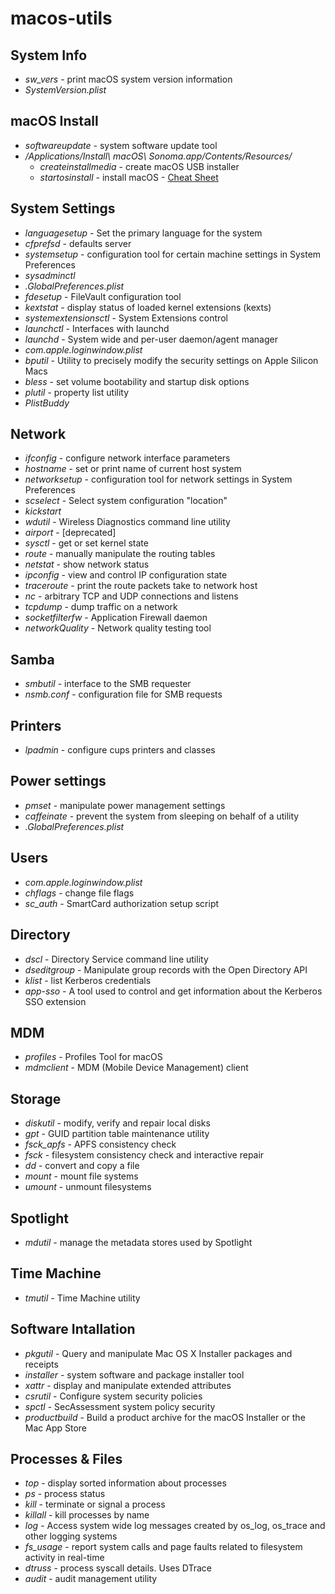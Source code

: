 # macos-utils
## System Info
- _sw_vers_ - print macOS system version information
- _SystemVersion.plist_
## macOS Install
- _softwareupdate_ - system software update tool
- _/Applications/Install\ macOS\ Sonoma.app/Contents/Resources/_
  - _createinstallmedia_ - create macOS USB installer
  - _startosinstall_ - install macOS - [Cheat Sheet](https://gist.github.com/acodega/57766c52a18a828b1ec44ad2492b5127)
## System Settings
- _languagesetup_ - Set the primary language for the system
- _cfprefsd_ - defaults server
- _systemsetup_ - configuration tool for certain machine settings in System Preferences
- _sysadminctl_
- _.GlobalPreferences.plist_
- _fdesetup_ - FileVault configuration tool
- _kextstat_ - display status of loaded kernel extensions (kexts)
- _systemextensionsctl_ - System Extensions control
- _launchctl_ - Interfaces with launchd
- _launchd_ - System wide and per-user daemon/agent manager
- _com.apple.loginwindow.plist_
- _bputil_ - Utility to precisely modify the security settings on Apple Silicon Macs
- _bless_ - set volume bootability and startup disk options
- _plutil_ - property list utility
- _PlistBuddy_

## Network 
- _ifconfig_ - configure network interface parameters
- _hostname_ - set or print name of current host system
- _networksetup_ - configuration tool for network settings in System Preferences
- _scselect_ - Select system configuration "location"
- _kickstart_
- _wdutil_ - Wireless Diagnostics command line utility
- _airport_ - [deprecated]
- _sysctl_ - get or set kernel state
- _route_ - manually manipulate the routing tables
- _netstat_ - show network status
- _ipconfig_ - view and control IP configuration state
- _traceroute_ - print the route packets take to network host
- _nc_ - arbitrary TCP and UDP connections and listens
- _tcpdump_ - dump traffic on a network
- _socketfilterfw_ - Application Firewall daemon
- _networkQuality_ - Network quality testing tool
## Samba
- _smbutil_ - interface to the SMB requester
- _nsmb.conf_ - configuration file for SMB requests
## Printers
- _lpadmin_ - configure cups printers and classes
## Power settings
- _pmset_ - manipulate power management settings
- _caffeinate_ - prevent the system from sleeping on behalf of a utility
- _.GlobalPreferences.plist_
## Users
- _com.apple.loginwindow.plist_
- _chflags_ - change file flags
- _sc_auth_ - SmartCard authorization setup script
## Directory
- _dscl_ - Directory Service command line utility
- _dseditgroup_ - Manipulate group records with the Open Directory API
- _klist_ - list Kerberos credentials
- _app-sso_ - A tool used to control and get information about the Kerberos SSO extension
## MDM
- _profiles_ - Profiles Tool for macOS
- _mdmclient_ - MDM (Mobile Device Management) client
## Storage
- _diskutil_ - modify, verify and repair local disks
- _gpt_ - GUID partition table maintenance utility
- _fsck_apfs_ - APFS consistency check
- _fsck_ - filesystem consistency check and interactive repair
- _dd_ - convert and copy a file
- _mount_ - mount file systems
- _umount_ - unmount filesystems
## Spotlight
- _mdutil_ - manage the metadata stores used by Spotlight
## Time Machine
- _tmutil_ - Time Machine utility
## Software Intallation
- _pkgutil_ - Query and manipulate Mac OS X Installer packages and receipts
- _installer_ - system software and package installer tool
- _xattr_ - display and manipulate extended attributes
- _csrutil_ - Configure system security policies
- _spctl_ - SecAssessment system policy security
- _productbuild_ - Build a product archive for the macOS Installer or the Mac App Store
## Processes & Files
- _top_ - display sorted information about processes
- _ps_ - process status
- _kill_ - terminate or signal a process
- _killall_ - kill processes by name
- _log_ - Access system wide log messages created by os_log, os_trace and other logging systems
- _fs_usage_ - report system calls and page faults related to filesystem activity in real-time
- _dtruss_ - process syscall details. Uses DTrace
- _audit_ - audit management utility
